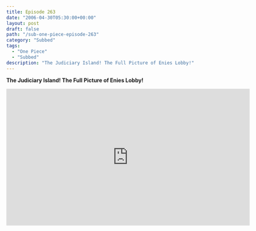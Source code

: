 ```yaml
---
title: Episode 263
date: "2006-04-30T05:30:00+00:00"
layout: post
draft: false
path: "/sub-one-piece-episode-263"
category: "Subbed"
tags:
  - "One Piece"
  - "Subbed"
description: "The Judiciary Island! The Full Picture of Enies Lobby!"
---
```


**The Judiciary Island! The Full Picture of Enies Lobby!**

<iframe width="640" height="360" src="https://www.rapidvideo.com/e/FXQHC7PFIP" frameborder="0" marginwidth=0 marginheight=0 scrolling=no allowfullscreen></iframe>

